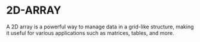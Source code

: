 # 2D-ARRAY
A 2D array  is a powerful way to manage data in a grid-like structure, making it useful for various applications such as matrices, tables, and more.
